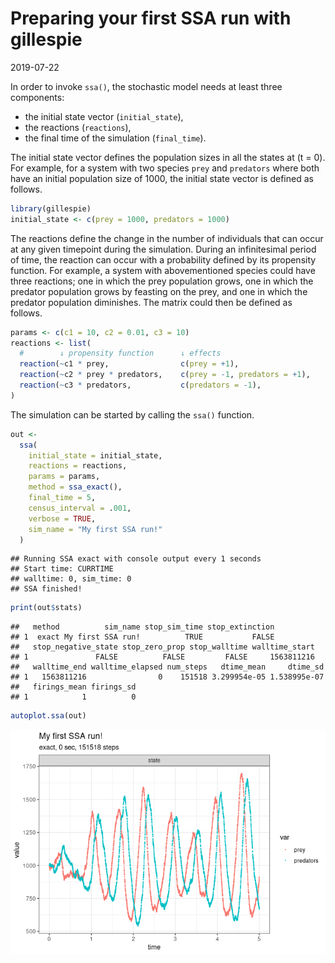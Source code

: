 Preparing your first SSA run with gillespie
================
2019-07-22

<!-- github markdown built using 
rmarkdown::render("vignettes/preparing_a_run.Rmd", output_format = "github_document")
-->

In order to invoke `ssa()`, the stochastic model needs at least three
components:

  - the initial state vector (`initial_state`),
  - the reactions (`reactions`),
  - the final time of the simulation (`final_time`).

The initial state vector defines the population sizes in all the states
at \(t = 0\). For example, for a system with two species `prey` and
`predators` where both have an initial population size of 1000, the
initial state vector is defined as follows.

``` r
library(gillespie)
initial_state <- c(prey = 1000, predators = 1000)
```

The reactions define the change in the number of individuals that can
occur at any given timepoint during the simulation. During an
infinitesimal period of time, the reaction can occur with a probability
defined by its propensity function. For example, a system with
abovementioned species could have three reactions; one in which the prey
population grows, one in which the predator population grows by feasting
on the prey, and one in which the predator population diminishes. The
matrix could then be defined as follows.

``` r
params <- c(c1 = 10, c2 = 0.01, c3 = 10)
reactions <- list(
  #        ↓ propensity function      ↓ effects                        ↓ name for reaction
  reaction(~c1 * prey,                c(prey = +1),                    name = "prey_up"),
  reaction(~c2 * prey * predators,    c(prey = -1, predators = +1),    name = "predation"),
  reaction(~c3 * predators,           c(predators = -1),               name = "pred_down")
)
```

The simulation can be started by calling the `ssa()` function.

``` r
out <- 
  ssa(
    initial_state = initial_state,
    reactions = reactions,
    params = params,
    method = ssa_exact(),
    final_time = 5,
    census_interval = .001,
    verbose = TRUE,
    sim_name = "My first SSA run!"
  )
```

    ## Running SSA exact with console output every 1 seconds
    ## Start time: CURRTIME
    ## walltime: 0, sim_time: 0
    ## SSA finished!

``` r
print(out$stats)
```

    ##   method          sim_name stop_sim_time stop_extinction
    ## 1  exact My first SSA run!          TRUE           FALSE
    ##   stop_negative_state stop_zero_prop stop_walltime walltime_start
    ## 1               FALSE          FALSE         FALSE     1563811216
    ##   walltime_end walltime_elapsed num_steps   dtime_mean     dtime_sd
    ## 1   1563811216                0    151518 3.299954e-05 1.538995e-07
    ##   firings_mean firings_sd
    ## 1            1          0

``` r
autoplot.ssa(out)
```

![](preparing_a_run_files/figure-gfm/unnamed-chunk-5-1.png)<!-- -->
